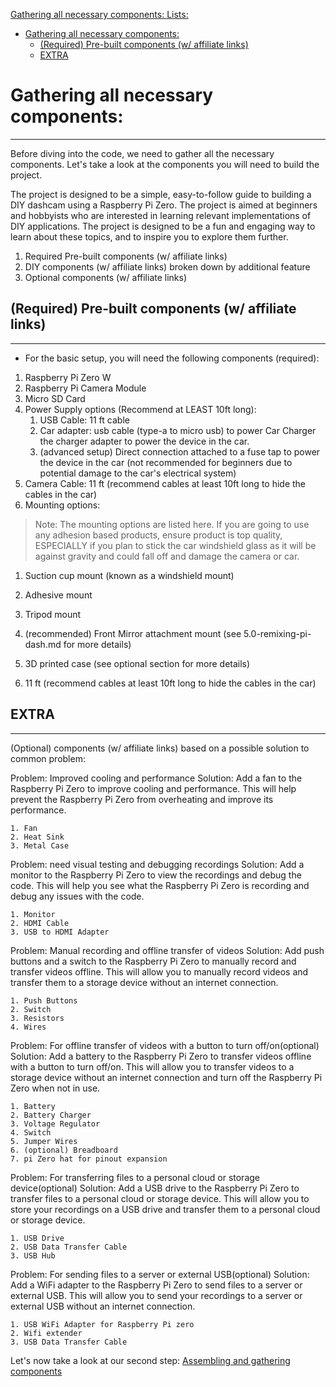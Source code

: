 [Gathering all necessary components: Lists:](#gathering-all-necessary-components)
- [Gathering all necessary components:](#gathering-all-necessary-components)
  - [(Required) Pre-built components (w/ affiliate links)](#required-pre-built-components-w-affiliate-links)
  - [EXTRA](#extra)


# Gathering all necessary components:
____________________________________
Before diving into the code, we need to gather all the necessary components. Let's take a look at the components you will need to build the project.



The project is designed to be a simple, easy-to-follow guide to building a DIY dashcam using a Raspberry Pi Zero. The project is aimed at beginners and hobbyists who are interested in learning relevant implementations of DIY applications. The project is designed to be a fun and engaging way to learn about these topics, and to inspire you to explore them further.
   1. Required Pre-built components (w/ affiliate links)   
   2. DIY components (w/ affiliate links) broken down by additional feature
   3. Optional components (w/ affiliate links)

## (Required) Pre-built components (w/ affiliate links)
______________
- For the basic setup, you will need the following components (required):
1. Raspberry Pi Zero W
2. Raspberry Pi Camera Module
3. Micro SD Card
4. Power Supply options (Recommend at LEAST 10ft long):
   1. USB Cable: 11 ft cable 
   2. Car adapter: usb cable (type-a to micro usb) to power Car Charger the charger adapter to power the device in the car.
   3. (advanced setup) Direct connection attached to a fuse tap to power the device in the car (not recommended for beginners due to potential damage to the car's electrical system)
5. Camera Cable: 11 ft (recommend cables at least 10ft long to hide the cables in the car)
6. Mounting options:
> Note: The mounting options are listed here. If you are going to use any adhesion based products, ensure product is top quality, ESPECIALLY if you plan to stick the car windshield glass as it will be against gravity and could fall off and damage the camera or car.

   1. Suction cup mount (known as a windshield mount)
   2. Adhesive mount
   3. Tripod mount
   4. (recommended) Front Mirror attachment mount (see 5.0-remixing-pi-dash.md for more details)
   5. 3D printed case (see optional section for more details)

1.  11 ft (recommend cables at least 10ft long to hide the cables in the car) 








## EXTRA
___________________
(Optional) components (w/ affiliate links) based on a possible solution to common problem:

Problem: Improved cooling and performance
Solution: Add a fan to the Raspberry Pi Zero to improve cooling and performance. This will help prevent the Raspberry Pi Zero from overheating and improve its performance.

    1. Fan
    2. Heat Sink
    3. Metal Case

Problem: need visual testing and debugging recordings
Solution: Add a monitor to the Raspberry Pi Zero to view the recordings and debug the code. This will help you see what the Raspberry Pi Zero is recording and debug any issues with the code.

    1. Monitor
    2. HDMI Cable
    3. USB to HDMI Adapter

Problem: Manual recording and offline transfer of videos
Solution: Add push buttons and a switch to the Raspberry Pi Zero to manually record and transfer videos offline. This will allow you to manually record videos and transfer them to a storage device without an internet connection.

    1. Push Buttons
    2. Switch
    3. Resistors
    4. Wires


Problem: For offline transfer of videos with a button to turn off/on(optional)
Solution: Add a battery to the Raspberry Pi Zero to transfer videos offline with a button to turn off/on. This will allow you to transfer videos to a storage device without an internet connection and turn off the Raspberry Pi Zero when not in use.

    1. Battery
    2. Battery Charger
    3. Voltage Regulator
    4. Switch
    5. Jumper Wires
    6. (optional) Breadboard
    7. pi Zero hat for pinout expansion


Problem: For transferring files to a personal cloud or storage device(optional)
Solution: Add a USB drive to the Raspberry Pi Zero to transfer files to a personal cloud or storage device. This will allow you to store your recordings on a USB drive and transfer them to a personal cloud or storage device.

    1. USB Drive
    2. USB Data Transfer Cable
    3. USB Hub


Problem: For sending files to a server or external USB(optional)
Solution: Add a WiFi adapter to the Raspberry Pi Zero to send files to a server or external USB. This will allow you to send your recordings to a server or external USB without an internet connection.

    1. USB WiFi Adapter for Raspberry Pi zero
    2. Wifi extender
    3. USB Data Transfer Cable


Let's now take a look at our second step: [Assembling and gathering components](2.0_Configuring-The-RPI-Image.md)